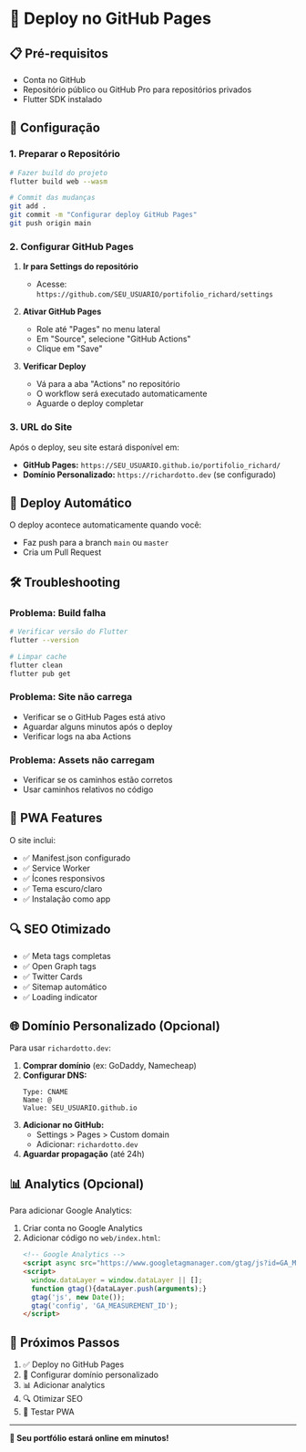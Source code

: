 # 🚀 Deploy no GitHub Pages

## 📋 Pré-requisitos

- Conta no GitHub
- Repositório público ou GitHub Pro para repositórios privados
- Flutter SDK instalado

## 🔧 Configuração

### 1. Preparar o Repositório

```bash
# Fazer build do projeto
flutter build web --wasm

# Commit das mudanças
git add .
git commit -m "Configurar deploy GitHub Pages"
git push origin main
```

### 2. Configurar GitHub Pages

1. **Ir para Settings do repositório**
   - Acesse: `https://github.com/SEU_USUARIO/portifolio_richard/settings`

2. **Ativar GitHub Pages**
   - Role até "Pages" no menu lateral
   - Em "Source", selecione "GitHub Actions"
   - Clique em "Save"

3. **Verificar Deploy**
   - Vá para a aba "Actions" no repositório
   - O workflow será executado automaticamente
   - Aguarde o deploy completar

### 3. URL do Site

Após o deploy, seu site estará disponível em:
- **GitHub Pages:** `https://SEU_USUARIO.github.io/portifolio_richard/`
- **Domínio Personalizado:** `https://richardotto.dev` (se configurado)

## 🔄 Deploy Automático

O deploy acontece automaticamente quando você:
- Faz push para a branch `main` ou `master`
- Cria um Pull Request

## 🛠️ Troubleshooting

### Problema: Build falha
```bash
# Verificar versão do Flutter
flutter --version

# Limpar cache
flutter clean
flutter pub get
```

### Problema: Site não carrega
- Verificar se o GitHub Pages está ativo
- Aguardar alguns minutos após o deploy
- Verificar logs na aba Actions

### Problema: Assets não carregam
- Verificar se os caminhos estão corretos
- Usar caminhos relativos no código

## 📱 PWA Features

O site inclui:
- ✅ Manifest.json configurado
- ✅ Service Worker
- ✅ Ícones responsivos
- ✅ Tema escuro/claro
- ✅ Instalação como app

## 🔍 SEO Otimizado

- ✅ Meta tags completas
- ✅ Open Graph tags
- ✅ Twitter Cards
- ✅ Sitemap automático
- ✅ Loading indicator

## 🌐 Domínio Personalizado (Opcional)

Para usar `richardotto.dev`:

1. **Comprar domínio** (ex: GoDaddy, Namecheap)
2. **Configurar DNS:**
   ```
   Type: CNAME
   Name: @
   Value: SEU_USUARIO.github.io
   ```
3. **Adicionar no GitHub:**
   - Settings > Pages > Custom domain
   - Adicionar: `richardotto.dev`
4. **Aguardar propagação** (até 24h)

## 📊 Analytics (Opcional)

Para adicionar Google Analytics:

1. Criar conta no Google Analytics
2. Adicionar código no `web/index.html`:
   ```html
   <!-- Google Analytics -->
   <script async src="https://www.googletagmanager.com/gtag/js?id=GA_MEASUREMENT_ID"></script>
   <script>
     window.dataLayer = window.dataLayer || [];
     function gtag(){dataLayer.push(arguments);}
     gtag('js', new Date());
     gtag('config', 'GA_MEASUREMENT_ID');
   </script>
   ```

## 🎯 Próximos Passos

1. ✅ Deploy no GitHub Pages
2. 🔄 Configurar domínio personalizado
3. 📊 Adicionar analytics
4. 🔍 Otimizar SEO
5. 📱 Testar PWA

---

**🎉 Seu portfólio estará online em minutos!** 